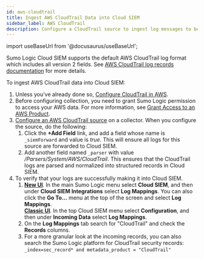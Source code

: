 ```yaml
---
id: aws-cloudtrail
title: Ingest AWS CloudTrail Data into Cloud SIEM
sidebar_label: AWS CloudTrail
description: Configure a CloudTrail source to ingest log messages to be parsed by Cloud SIEM’s CloudTrail system parser.
---
```


import useBaseUrl from '@docusaurus/useBaseUrl';

Sumo Logic Cloud SIEM supports the default AWS CloudTrail log format which includes all version 2 fields. See [AWS CloudTrail log records documentation](https://docs.aws.amazon.com/vpc/latest/userguide/flow-logs.html#flow-logs-fields) for more details.

To ingest AWS CloudTrail data into Cloud SIEM:
1. Unless you’ve already done so, [Configure CloudTrail in AWS](http://docs.aws.amazon.com/awscloudtrail/latest/userguide/cloudtrail-add-a-trail-using-the-console.html).
1. Before configuring collection, you need to grant Sumo Logic permission to access your AWS data. For more information, see [Grant Access to an AWS Product](/docs/send-data/hosted-collectors/amazon-aws/grant-access-aws-product/).
1. [Configure an AWS CloudTrail source](/docs/send-data/hosted-collectors/amazon-aws/aws-cloudtrail-source/#configure-an-aws-cloudtrail-source) on a collector. When you configure the source, do the following:
    1. Click the **+Add Field** link, and add a field whose name is `_siemForward` and value is *true*. This will ensure all logs for this source are forwarded to Cloud SIEM.
    1. Add another field named `_parser` with value */Parsers/System/AWS/CloudTrail*. This ensures that the CloudTrail logs are parsed and normalized into structured records in Cloud SIEM.
1. To verify that your logs are successfully making it into Cloud SIEM. 
    1. [**New UI**](/docs/get-started/sumo-logic-ui). In the main Sumo Logic menu select **Cloud SIEM**, and then under **Cloud SIEM Integrations** select **Log Mappings**. You can also click the **Go To...** menu at the top of the screen and select **Log Mappings**.  <br/>[**Classic UI**](/docs/get-started/sumo-logic-ui-classic). In the top Cloud SIEM menu select **Configuration**, and then under **Incoming Data** select **Log Mappings**. 
    1. On the **Log Mappings** tab search for "CloudTrail" and check the **Records** columns.
    1. For a more granular look at the incoming records, you can also search the Sumo Logic platform for CloudTrail security records:<br/>`_index=sec_record* and metadata_product = "CloudTrail"`

